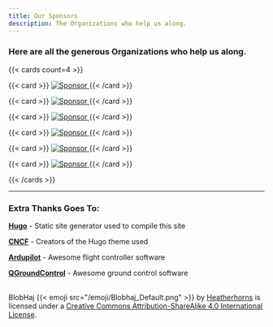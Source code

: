 ```yaml
---
title: Our Sponsors
description: The Organizations who help us along.
---
```


### Here are all the generous Organizations who help us along.

{{< cards count=4 >}}

{{< card >}}
[ ![Sponsor](/img/sponsors/dupont.svg) ](https://www.dupont.ca/)
{{< /card >}}

{{< card >}}
[ ![Sponsor](/img/sponsors/hts.svg) ](https://www.hts.com/)
{{< /card >}}

{{< card >}}
[ ![Sponsor](/img/sponsors/ceed.svg) ](https://ceed-uottawa.ca/)
{{< /card >}}

{{< card >}}
[ ![Sponsor](/img/sponsors/eef.svg) ](https://www.uottawa.ca/faculty-engineering/student-experience/funding-student-initiatives)
{{< /card >}}

{{< card >}}
[ ![Sponsor](/img/sponsors/rhystone.svg) ](https://www.rhystone.com/)
{{< /card >}}

{{< card >}}
[ ![Sponsor](/img/sponsors/tmotor.svg.svg) ](https://store.tmotor.com/)
{{< /card >}}


{{< /cards >}}

 ---
 
 ### Extra Thanks Goes To:
 
 [**Hugo**](https://gohugo.io/) - Static site generator used to compile this site
 
 [**CNCF**](https://www.cncf.io/) - Creators of the Hugo theme used
 
 [**Ardupilot**](https://ardupilot.org/) - Awesome flight controller software
 
  [**QGroundControl**](https://qgroundcontrol.com/) - Awesome ground control software

<span xmlns:dct="http://purl.org/dc/terms/" property="dct:title"><br>BlobHaj {{< emoji src="/emoji/Blobhaj_Default.png" >}}</span> by <a xmlns:cc="http://creativecommons.org/ns#" href="https://Heatherhorns.com" property="cc:attributionName" rel="cc:attributionURL">Heatherhorns</a> is licensed under a <a rel="license" href="http://creativecommons.org/licenses/by-sa/4.0/">Creative Commons Attribution-ShareAlike 4.0 International License</a>.
